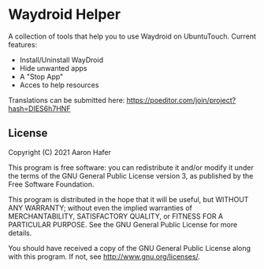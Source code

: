 # Waydroid Helper

A collection of tools that help you to use Waydroid on UbuntuTouch.
Current features:
* Install/Uninstall WayDroid
* Hide unwanted apps
* A "Stop App"
* Acces to help resources

Translations can be submitted here: https://poeditor.com/join/project?hash=DIES6h7HNF

## License

Copyright (C) 2021  Aaron Hafer

This program is free software: you can redistribute it and/or modify it under the terms of the GNU General Public License version 3, as published
by the Free Software Foundation.

This program is distributed in the hope that it will be useful, but WITHOUT ANY WARRANTY; without even the implied warranties of MERCHANTABILITY, SATISFACTORY QUALITY, or FITNESS FOR A PARTICULAR PURPOSE.  See the GNU General Public License for more details.

You should have received a copy of the GNU General Public License along with this program.  If not, see <http://www.gnu.org/licenses/>.
